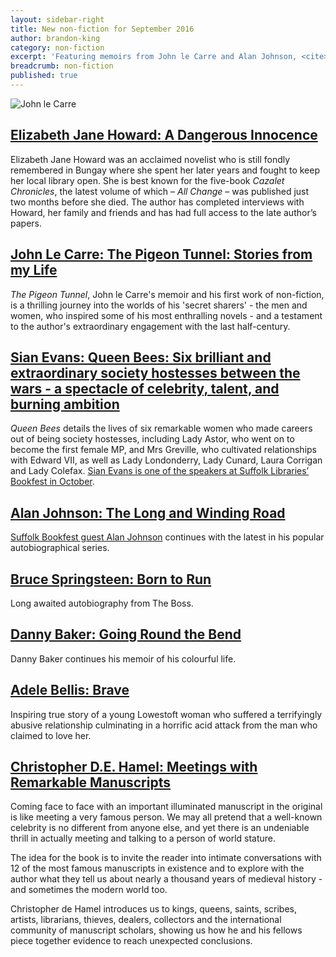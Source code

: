 ```yaml
---
layout: sidebar-right
title: New non-fiction for September 2016
author: brandon-king
category: non-fiction
excerpt: 'Featuring memoirs from John le Carre and Alan Johnson, <cite>Queen Bees</cite> &#8211; a study of 6 remarkable, between-the-wars society hostesses and <cite>Brave</cite>, the true story of a young Lowestoft woman who survived a terrifyingly abusive relationship'
breadcrumb: non-fiction
published: true
---
```


![John le Carre](/images/featured/featured-le-carre.jpg)

<h2><a href="https://suffolk.spydus.co.uk/cgi-bin/spydus.exe/ENQ/OPAC/BIBENQ/6121081?QRY=CTIBIB%3C%20IRN(64990807)&QRYTEXT=Elizabeth%20Jane%20Howard%20%3A%20a%20dangerous%20innocence">Elizabeth Jane Howard: A Dangerous Innocence</a></h2>

Elizabeth Jane Howard was an acclaimed novelist who is still fondly remembered in Bungay where she spent her later years and fought to keep her local library open. She is best known for the five-book <cite>Cazalet Chronicles</cite>, the latest volume of which – <cite>All Change</cite> – was published just two months before she died. The author has completed interviews with Howard, her family and friends and has had full access to the late author’s papers.


<h2><a href="https://suffolk.spydus.co.uk/cgi-bin/spydus.exe/ENQ/OPAC/BIBENQ/6122269?QRY=CTIBIB%3C%20IRN(64989688)&QRYTEXT=The%20pigeon%20tunnel%20%3A%20stories%20from%20my%20life">John Le Carre: The Pigeon Tunnel: Stories from my Life</a></h2>

<cite>The Pigeon Tunnel</cite>, John le Carre's memoir and his first work of non-fiction, is a thrilling journey into the worlds of his 'secret sharers' - the men and women, who inspired some of his most enthralling novels - and a testament to the author's extraordinary engagement with the last half-century.

<h2><a href="https://suffolk.spydus.co.uk/cgi-bin/spydus.exe/ENQ/OPAC/BIBENQ/6123124?QRY=CTIBIB%3C%20IRN(64990719)&QRYTEXT=Queen%20bees%20%3A%20six%20brilliant%20and%20extraordinary%20society%20hostesses%20between%20the%20wars%20-%20a%20spectacle%20of%20celebrity%2C%20talent%2C%20and%20burning%20ambition">Sian Evans: Queen Bees: Six brilliant and extraordinary society hostesses between the wars - a spectacle of celebrity, talent, and burning ambition</a></h2>

<cite>Queen Bees</cite> details the lives of six remarkable women who made careers out of being society hostesses, including Lady Astor, who went on to become the first female MP, and Mrs Greville, who cultivated relationships with Edward VII, as well as Lady Londonderry, Lady Cunard, Laura Corrigan and Lady Colefax. [Sian Evans is one of the speakers at Suffolk Libraries’ Bookfest in October](/events/halesworth-2016-10-27-suffolk-libraries-bookfest-meeting-queen-bees-with-historian-sian-evans/).

<h2><a href="https://suffolk.spydus.co.uk/cgi-bin/spydus.exe/ENQ/OPAC/BIBENQ/6123799?QRY=CTIBIB%3C%20IRN(38040116)&QRYTEXT=The%20long%20and%20winding%20road">Alan Johnson: The Long and Winding Road</a></h2>

[Suffolk Bookfest guest Alan Johnson](/events/ipswich-2016-10-29-suffolk-libraries-bookfest-alan-johnson/) continues with the latest in his popular autobiographical series.

<h2><a href="https://suffolk.spydus.co.uk/cgi-bin/spydus.exe/ENQ/OPAC/BIBENQ/6125799?QRY=CTIBIB%3C%20IRN(180537)&QRYTEXT=Born%20to%20run">Bruce Springsteen: Born to Run</a></h2>

Long awaited autobiography from The Boss.

<h2><a href="https://suffolk.spydus.co.uk/cgi-bin/spydus.exe/ENQ/OPAC/BIBENQ/6126647?QRY=CTIBIB%3C%20IRN(64990574)&QRYTEXT=Going%20round%20the%20bend">Danny Baker: Going Round the Bend</a></h2>

Danny Baker continues his memoir of his colourful life.

<h2><a href="https://suffolk.spydus.co.uk/cgi-bin/spydus.exe/ENQ/OPAC/BIBENQ/6127568?QRY=CTIBIB%3C%20IRN(919454)&QRYTEXT=Brave">Adele Bellis: Brave</a></h2>

Inspiring true story of a young Lowestoft woman who suffered a terrifyingly abusive relationship culminating in a horrific acid attack from the man who claimed to love her.

<h2><a href="https://suffolk.spydus.co.uk/cgi-bin/spydus.exe/ENQ/OPAC/BIBENQ/6128285?QRY=CTIBIB%3C%20IRN(64432725)&QRYTEXT=Meetings%20with%20remarkable%20manuscripts">Christopher D.E. Hamel: Meetings with Remarkable Manuscripts</a></h2>

Coming face to face with an important illuminated manuscript in the original is like meeting a very famous person. We may all pretend that a well-known celebrity is no different from anyone else, and yet there is an undeniable thrill in actually meeting and talking to a person of world stature.

The idea for the book is to invite the reader into intimate conversations with 12 of the most famous manuscripts in existence and to explore with the author what they tell us about nearly a thousand years of medieval history - and sometimes the modern world too.

Christopher de Hamel introduces us to kings, queens, saints, scribes, artists, librarians, thieves, dealers, collectors and the international community of manuscript scholars, showing us how he and his fellows piece together evidence to reach unexpected conclusions.
